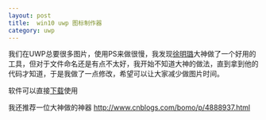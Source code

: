 ```yaml
---
layout: post
title:  win10 uwp 图标制作器 
category: uwp 
---
```


我们在UWP总要很多图片，使用PS来做很慢，我发现[徐明璐](http://blog.skydev.cc/)大神做了一个好用的工具，但对于文件命名还是有点不太好，我开始不知道大神的做法，直到拿到他的代码才知道，于是我做了一点修改，希望可以让大家减少做图片时间。

软件可以直接[下载]()使用

我还推荐一位大神做的神器 http://www.cnblogs.com/bomo/p/4888937.html
